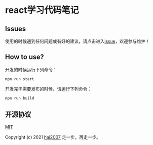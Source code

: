 # react学习代码笔记


## Issues
使用的时候遇到任何问题或有好的建议，请点击进入[issue](https://github.com/agile-contrib/react-learn/issues)，欢迎参与维护！

## How to use?

开发的时候运行下列命令：

```
npm run start
```

开发完毕需要发布的时候，请运行下列命令：

```
npm run build
```


开源协议
---------------------------------------
[MIT](https://github.com/agile-contrib/react-learn/blob/master/LICENSE)

Copyright (c) 2021 [hai2007](https://hai2007.gitee.io/sweethome/) 走一步，再走一步。
